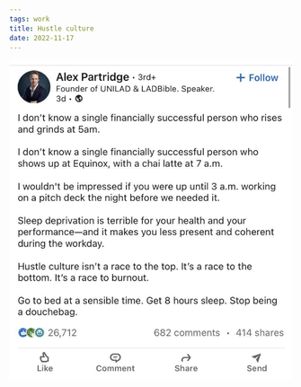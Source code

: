 ```yaml
---
tags: work
title: Hustle culture
date: 2022-11-17
---
```




![hustle.jpg](https://raw.githubusercontent.com/muneer78/muneer78.github.io/master/images/hustle.jpg)
        